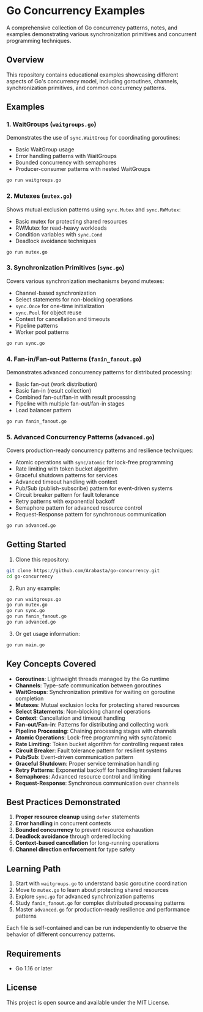 # Go Concurrency Examples

A comprehensive collection of Go concurrency patterns, notes, and examples demonstrating various synchronization primitives and concurrent programming techniques.

## Overview

This repository contains educational examples showcasing different aspects of Go's concurrency model, including goroutines, channels, synchronization primitives, and common concurrency patterns.

## Examples

### 1. WaitGroups (`waitgroups.go`)
Demonstrates the use of `sync.WaitGroup` for coordinating goroutines:
- Basic WaitGroup usage
- Error handling patterns with WaitGroups
- Bounded concurrency with semaphores
- Producer-consumer patterns with nested WaitGroups

```bash
go run waitgroups.go
```

### 2. Mutexes (`mutex.go`)
Shows mutual exclusion patterns using `sync.Mutex` and `sync.RWMutex`:
- Basic mutex for protecting shared resources
- RWMutex for read-heavy workloads
- Condition variables with `sync.Cond`
- Deadlock avoidance techniques

```bash
go run mutex.go
```

### 3. Synchronization Primitives (`sync.go`)
Covers various synchronization mechanisms beyond mutexes:
- Channel-based synchronization
- Select statements for non-blocking operations
- `sync.Once` for one-time initialization
- `sync.Pool` for object reuse
- Context for cancellation and timeouts
- Pipeline patterns
- Worker pool patterns

```bash
go run sync.go
```

### 4. Fan-in/Fan-out Patterns (`fanin_fanout.go`)
Demonstrates advanced concurrency patterns for distributed processing:
- Basic fan-out (work distribution)
- Basic fan-in (result collection)
- Combined fan-out/fan-in with result processing
- Pipeline with multiple fan-out/fan-in stages
- Load balancer pattern

```bash
go run fanin_fanout.go
```

### 5. Advanced Concurrency Patterns (`advanced.go`)
Covers production-ready concurrency patterns and resilience techniques:
- Atomic operations with `sync/atomic` for lock-free programming
- Rate limiting with token bucket algorithm
- Graceful shutdown patterns for services
- Advanced timeout handling with context
- Pub/Sub (publish-subscribe) pattern for event-driven systems
- Circuit breaker pattern for fault tolerance
- Retry patterns with exponential backoff
- Semaphore pattern for advanced resource control
- Request-Response pattern for synchronous communication

```bash
go run advanced.go
```

## Getting Started

1. Clone this repository:
```bash
git clone https://github.com/Arabasta/go-concurrency.git
cd go-concurrency
```

2. Run any example:
```bash
go run waitgroups.go
go run mutex.go
go run sync.go
go run fanin_fanout.go
go run advanced.go
```

3. Or get usage information:
```bash
go run main.go
```

## Key Concepts Covered

- **Goroutines**: Lightweight threads managed by the Go runtime
- **Channels**: Type-safe communication between goroutines
- **WaitGroups**: Synchronization primitive for waiting on goroutine completion
- **Mutexes**: Mutual exclusion locks for protecting shared resources
- **Select Statements**: Non-blocking channel operations
- **Context**: Cancellation and timeout handling
- **Fan-out/Fan-in**: Patterns for distributing and collecting work
- **Pipeline Processing**: Chaining processing stages with channels
- **Atomic Operations**: Lock-free programming with sync/atomic
- **Rate Limiting**: Token bucket algorithm for controlling request rates
- **Circuit Breaker**: Fault tolerance pattern for resilient systems
- **Pub/Sub**: Event-driven communication pattern
- **Graceful Shutdown**: Proper service termination handling
- **Retry Patterns**: Exponential backoff for handling transient failures
- **Semaphores**: Advanced resource control and limiting
- **Request-Response**: Synchronous communication over channels

## Best Practices Demonstrated

1. **Proper resource cleanup** using `defer` statements
2. **Error handling** in concurrent contexts
3. **Bounded concurrency** to prevent resource exhaustion
4. **Deadlock avoidance** through ordered locking
5. **Context-based cancellation** for long-running operations
6. **Channel direction enforcement** for type safety

## Learning Path

1. Start with `waitgroups.go` to understand basic goroutine coordination
2. Move to `mutex.go` to learn about protecting shared resources
3. Explore `sync.go` for advanced synchronization patterns
4. Study `fanin_fanout.go` for complex distributed processing patterns
5. Master `advanced.go` for production-ready resilience and performance patterns

Each file is self-contained and can be run independently to observe the behavior of different concurrency patterns.

## Requirements

- Go 1.16 or later

## License

This project is open source and available under the MIT License.